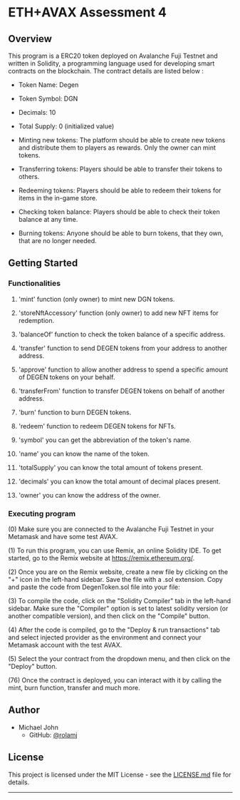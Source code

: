 # ETH+AVAX Assessment 4

## Overview

This program is a ERC20 token deployed on Avalanche Fuji Testnet and written in Solidity, a programming language used for developing smart contracts on the blockchain. The contract details are listed below :

- Token Name: Degen 
- Token Symbol: DGN
- Decimals: 10
- Total Supply: 0 (initialized value)

- Minting new tokens: The platform should be able to create new tokens and distribute them to players as rewards. Only the owner can mint tokens.
- Transferring tokens: Players should be able to transfer their tokens to others.
- Redeeming tokens: Players should be able to redeem their tokens for items in the in-game store.
- Checking token balance: Players should be able to check their token balance at any time.
- Burning tokens: Anyone should be able to burn tokens, that they own, that are no longer needed.

## Getting Started

### Functionalities

1. 'mint' function (only owner) to mint new DGN tokens.

2. 'storeNftAccessory' function (only owner) to add new NFT items for redemption.

3. 'balanceOf' function to check the token balance of a specific address.

4. 'transfer' function to send DEGEN tokens from your address to another address.

5. 'approve' function to allow another address to spend a specific amount of DEGEN tokens on your behalf.

6. 'transferFrom' function to transfer DEGEN tokens on behalf of another address.

7. 'burn' function to burn DEGEN tokens.

8. 'redeem' function to redeem DEGEN tokens for NFTs.

9. 'symbol' you can get the abbreviation of the token's name.

10. 'name' you can know the name of the token.

11. 'totalSupply' you can know the total amount of tokens present.

12. 'decimals' you can know the total amount of decimal places present.

13. 'owner' you can know the address of the owner.

### Executing program

(0) Make sure you are connected to the Avalanche Fuji Testnet in your Metamask and have some test AVAX.

(1) To run this program, you can use Remix, an online Solidity IDE. To get started, go to the Remix website at https://remix.ethereum.org/.

(2) Once you are on the Remix website, create a new file by clicking on the "+" icon in the left-hand sidebar. Save the file with a .sol extension. Copy and paste the code from DegenToken.sol file into your file:

(3) To compile the code, click on the "Solidity Compiler" tab in the left-hand sidebar. Make sure the "Compiler" option is set to latest solidity version (or another compatible version), and then click on the "Compile" button.

(4) After the code is compiled, go to the "Deploy & run transactions" tab and select injected provider as the environment and connect your Metamask account with the test AVAX.

(5) Select the your contract from the dropdown menu, and then click on the "Deploy" button.

(76) Once the contract is deployed, you can interact with it by calling the mint, burn function, transfer and much more.

## Author

- Michael John
  - GitHub: [@rolamj](https://github.com/rolamj)

## License

This project is licensed under the MIT License - see the [LICENSE.md](LICENSE.md) file for details.

---

